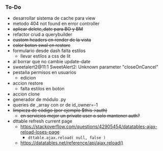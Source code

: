 ### To-Do
- desarrollar sistema de cache para view
- metodo 404 not found en error controller
- ~~aplicar delete_date para BO y BM~~
- refactor crud a querybuilder
- ~~custom headers en render de la vista~~
- ~~color boton swal en restore~~
- formulario desde dash falta estilos
  - llevar estilos a css de lit
- al borrar que no cambie update-date
- sweetalert2@11:1 SweetAlert2: Unknown parameter "closeOnCancel"
- pestaña permisos en usuarios
  - edicion
- accion restore
  - falta estilos en boton
- accion clone
- generador de módulo .py
- queries de _array con or de id_owner=-1
- ~~limpieza de código (por ejemplo $this->auth)~~
  - ~~en servicios mejor un private user o solo mantener auth?~~ 
- dttable refresh current page
  - https://stackoverflow.com/questions/42905454/datatables-ajax-reload-loses-page
    - `dttable.ajax.reload( null, false )`
  - https://datatables.net/reference/api/ajax.reload()